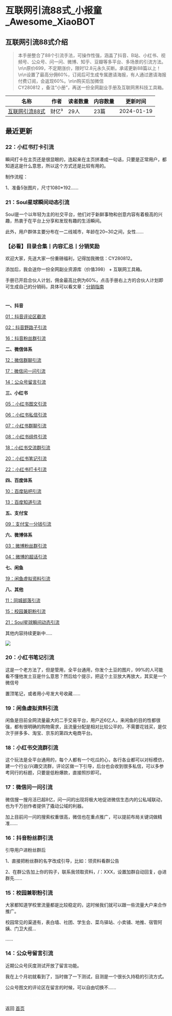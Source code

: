 # 互联网引流88式_小报童_Awesome_XiaoBOT

## 互联网引流88式介绍
> 本手册整合了88个引流手法，可操作性强，涵盖了抖音、B站、小红书、视频号、公众号、问一问、微博、知乎、豆瓣等多平台、多场景的引流方法。\n\n原价699，不定期涨价，限时12.8元永久买断。承诺更新88篇以上！\n\n设置了最高分佣60%，订阅后可生成专属邀请海报，有人通过邀请海报付费订阅，会返现60%。\n\n购买后加微信  
CY280812 ，备注“小册”，再送一份全网副业手册及互联网黑科技工具箱。  
  


|名称|作者|读者数量|内容数量|更新时间|
|---|---|---|---|---|
|[互联网引流88式](https://xiaobot.net/p/280812?refer=0b133df9-27dc-423b-8101-639049001c13)|财亿³|29人|23篇|2024-01-19|

## 最近更新
### 22：小红书打卡引流

瞬间打卡在主页还是很显眼的，连起来在主页拼凑成一句话，只要是正常用户，都知道这是什么意思，所以这个方式还是比较有用的。

制作流程：

1、准备5张图片，尺寸1080*192......

### 21：Soul星球瞬间动态引流

Soul是一个以年轻为主的社交平台，他们对于新鲜事物和创意内容有着极高的兴趣，热衷于在平台上分享和发现有趣的生活瞬间。

此外，用户群体主要分布在一二线城市，年龄在20~30之间，女性......

### 【必看】目录合集丨内容汇总丨分销奖励

欢迎大家，先送大家一份重磅福利，记得加我微信：CY280812。

添加后，我会送你一份全网副业资源库（价值398） + 互联网工具箱。

手册已开启合伙人计划，佣金最高比例为60%，点击手册右上方的合伙人计划即可生成自己的分销码，具体可以看文章：[分销指南](https://ba1tx8zyjva.feishu.cn/wiki/Yjyew0dWYiW1Nfk3RbRcqCWandg?from=from_copylink)

#

**一、抖音**

[01：抖音评论区截流](https://xiaobot.net/post/8cf1571d-a96c-4a44-aba0-5bec10a8cbd8)

[02：抖音野路子引流](https://xiaobot.net/post/e862e646-f20c-4ddd-b020-b3fe0568ddfc)

[16：抖音粉丝群引流](https://xiaobot.net/post/25086c5f-7116-44af-9547-838862f6cb98)

**二、微信体系**

[12：微信群聊引流](https://xiaobot.net/post/4254acf8-e459-40fe-ac15-26e582dafad5)

[17：微信问一问引流](https://xiaobot.net/post/b9d11613-b7dd-4c7a-b8f3-72e67b5a10bc)

[14：公众号留言引流](https://xiaobot.net/post/e4a5489c-7db1-461d-bc27-d2d6268105c7)

**三、小红书**

[05：小红书图文引流](https://xiaobot.net/post/9b818e5c-d7bb-4e99-890d-9765195ac6ae)

[06：小红书私信引流](https://xiaobot.net/post/b0400a5d-7ba4-4c2a-9d73-3cd04b3c9193)

[07：小红书群聊引流](https://xiaobot.net/post/f2001d9d-d224-4c46-b221-d451e7c16854)

[08：小红书组件引流](https://xiaobot.net/post/ca4b468f-cc12-4bd1-8cf6-041eb33416b9)

[18：小红书交流群引流](https://xiaobot.net/post/01a17e82-0160-4e2e-910a-767c00f00d34)

[20：小红书笔记引流](https://xiaobot.net/post/7aa96cb4-9d5d-4b4d-a0a5-510b6d848c0e)

[22：小红书打卡引流](https://xiaobot.net/post/f5f3fe66-d840-4b41-ac8c-21a50e507cd7)

**四、百度体系**

[10：百度贴吧引流](https://xiaobot.net/post/2d763b06-b824-4bec-b024-df5bb073c859)

[13：百度知道引流](https://xiaobot.net/post/1a709973-2179-4c4d-822f-7b7c3c4ad444)

**五、支付宝**

[09：支付宝一分钱引流](https://xiaobot.net/post/ab5245c9-febe-474d-89f1-10f2fbce50fc)

**六、微博体系**

[03：微博粉丝群引流](https://xiaobot.net/post/83b87431-10d4-4bee-a089-b934d95740fb)

[04：微博的超话引流](https://xiaobot.net/post/cf20181f-feae-4184-b9d2-7d115043935f)

**七、闲鱼**

[19：闲鱼虚拟资料引流](https://xiaobot.net/post/9d2c5252-4885-4fcc-8c20-bbf139f3f985)

**八、其他**

[11：同城部落引流](https://xiaobot.net/post/e8b8f3e1-9376-4aa7-be89-a985d1b11023)

[15：校园兼职粉引流](https://xiaobot.net/post/beb9cec8-4fd8-4e99-8f3f-c0b60c7203f0)

[21：Soul星球瞬间动态引流](https://xiaobot.net/post/a9adc0cf-b47b-4191-99a1-9c160bc572b2)

其他内容持续更新中.....

![](https://static.xiaobot.net/file/2024-01-19/460674/c2947ab4e4cca294f349eea2d931dbfd.jpeg)

### 20：小红书笔记引流

这是一个老方法了，但是管用，全平台通用，你发个土豆的图片，99%的人可能看不懂他发土豆是什么意思？然后给个提示，把这个土豆放大再放大，其实是一个微信号

置顶笔记，或者用小号发大号收藏......

### 19：闲鱼虚拟资料引流

闲鱼是目前全网流量最大的二手交易平台，用户近6亿人，来闲鱼的目的性都很强，都有很明确的购物需求，且流量分配是相对比较公平的，不需要花钱买，是仅次于拼多多、淘宝、京东的第四大电商平台。

### 18：小红书交流群引流

这个玩法是全平台通用的，每个人都有一个吃瓜的心，各行各业都可以对标模仿，建一个行业/兴趣交流群，评论区做一下引导，后台也会收到很多私信，可以多参考同行的标题，只要是低粉爆款，直接照抄即可。

### 17：微信问一问引流

微信搜一搜月活已超8亿，问一问的出现将极大地促进微信生态内的公私域联动，也为千万创作者提供了撬动公域的利器。

加上目前问一问的搜索权重很高，微信也在重点推广，可以提前布局关键词做精准......

### 16：抖音粉丝群引流

引导用户进粉丝群后

1、直接把粉丝群的名字改成引导，比如：领资料看群公告

2、在群公告加上你的钩子，联系我领取资料，\/：XXX，设置加群自动回复，@进群先......

### 15：校园兼职粉引流

大家都知道学校里流量都是比较稳定的，这时候我们就可以跟一些流量大户来合作推广。

校园常见的渠道有，表白墙、社团、学生会、菜鸟驿站、小卖铺、地推、宿管阿姨、门卫大叔...

......

### 14：公众号留言引流

近期公众号灰度测试开放了留言功能。

我在上个月初就看到了，当时做了一下测试，目测是一个很长久持稳的引流方式。

公众号图文的评论区在留言的时候，可以自由切换不......


<a href="https://github.com/Reno9527/awesome-xiaobot" style="color: white; text-decoration: none;">awesome-xiaobot</a>

返回 [首页](../README.md)
